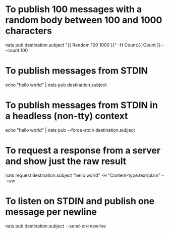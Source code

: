 # To publish 100 messages with a random body between 100 and 1000 characters
nats pub destination.subject "{{ Random 100 1000 }}" -H Count:{{ Count }} --count 100

# To publish messages from STDIN
echo "hello world" | nats pub destination.subject

# To publish messages from STDIN in a headless (non-tty) context
echo "hello world" | nats pub --force-stdin destination.subject

# To request a response from a server and show just the raw result
nats request destination.subject "hello world" -H "Content-type:text/plain" --raw

# To listen on STDIN and publish one message per newline
nats pub destination.subject --send-on=newline